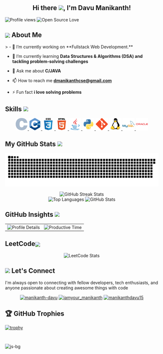 

 <h2 align="center">Hi there <img src="https://media.giphy.com/media/hvRJCLFzcasrR4ia7z/giphy.gif" width="30">, I'm Davu Manikanth!  </h2>
  <!-- profile visitors--> 
 <p align="left">
  <img src="https://komarev.com/ghpvc/?username=davumanikanth&label=Profile%20views&color=0e75b6&style=flat" alt="Profile views" height="20"/>
  <img src="https://badges.frapsoft.com/os/v1/open-source.svg?v=102" alt="Open Source Love" height="20"/>
</p>

 <!-- ![visitors](https://visitor-badge.laobi.icu/badge?page_id=davumanikanth.davumanikanth) -->
  
 <!-- ![](https://github.com/halfrost/halfrost/blob/master/icons/header_1.png)-->
 
<!-- <img src="https://github.com/TheDudeThatCode/TheDudeThatCode/blob/master/Assets/Developer.gif" width="45" /> About Me: -->
<h2><img src="https://github.com/TheDudeThatCode/TheDudeThatCode/blob/master/Assets/Developer.gif" width="45" style="vertical-align:middle;" /> About Me</h2>>
- 🔭 I’m currently working on **Fullstack Web Development.**

- 🌱 I’m currently learning **Data Structures & Algorithms (DSA) and tackling problem-solving challenges**

- 💬 Ask me about **C/JAVA**

- 📫 How to reach me **dmanikanthcse@gmail.com**

- ⚡ Fun fact **i love solving problems**



<h2>Skills <img src="https://media2.giphy.com/media/QssGEmpkyEOhBCb7e1/giphy.gif?cid=ecf05e47a0n3gi1bfqntqmob8g9aid1oyj2wr3ds3mg700bl&rid=giphy.gif" width="25"></h2>
<p align="center">
  <a href="https://www.cprogramming.com/" target="_blank" rel="noreferrer">
    <img src="https://raw.githubusercontent.com/devicons/devicon/master/icons/c/c-original.svg" alt="C" width="40" height="40"/>
  </a>
  <a href="https://www.w3schools.com/cpp/" target="_blank" rel="noreferrer">
    <img src="https://raw.githubusercontent.com/devicons/devicon/master/icons/cplusplus/cplusplus-original.svg" alt="C++" width="40" height="40"/>
  </a>
  <a href="https://www.w3schools.com/css/" target="_blank" rel="noreferrer">
    <img src="https://raw.githubusercontent.com/devicons/devicon/master/icons/css3/css3-original-wordmark.svg" alt="CSS3" width="40" height="40"/>
  </a>
  <a href="https://www.w3.org/html/" target="_blank" rel="noreferrer">
    <img src="https://raw.githubusercontent.com/devicons/devicon/master/icons/html5/html5-original-wordmark.svg" alt="HTML5" width="40" height="40"/>
  </a>
  <a href="https://www.java.com" target="_blank" rel="noreferrer">
    <img src="https://raw.githubusercontent.com/devicons/devicon/master/icons/java/java-original.svg" alt="Java" width="40" height="40"/>
  </a>
<!--   <a href="https://developer.mozilla.org/en-US/docs/Web/JavaScript" target="_blank" rel="noreferrer">
    <img src="https://raw.githubusercontent.com/devicons/devicon/master/icons/javascript/javascript-original.svg" alt="JavaScript" width="40" height="40"/> -->
  </a>
  <a href="https://www.python.org" target="_blank" rel="noreferrer">
    <img src="https://raw.githubusercontent.com/devicons/devicon/master/icons/python/python-original.svg" alt="Python" width="40" height="40"/>
  </a>
<!--   <a href="https://cloud.google.com/" target="_blank" rel="noreferrer">
    <img src="https://raw.githubusercontent.com/devicons/devicon/master/icons/googlecloud/googlecloud-original.svg" alt="Google Cloud" width="40" height="40"/> -->
  </a>
  <a href="https://git-scm.com/" target="_blank" rel="noreferrer">
    <img src="https://raw.githubusercontent.com/devicons/devicon/master/icons/git/git-original.svg" alt="Git" width="40" height="40"/>
  </a>
  <a href="https://www.kernel.org/" target="_blank" rel="noreferrer">
  <img src="https://raw.githubusercontent.com/devicons/devicon/master/icons/linux/linux-original.svg" alt="Linux" width="40" height="40"/>
</a>
<a href="https://www.mysql.com/" target="_blank" rel="noreferrer">
  <img src="https://raw.githubusercontent.com/devicons/devicon/master/icons/mysql/mysql-original-wordmark.svg" alt="MySQL" width="40" height="40"/>
</a>
<a href="https://www.oracle.com/" target="_blank" rel="noreferrer">
  <img src="https://raw.githubusercontent.com/devicons/devicon/master/icons/oracle/oracle-original.svg" alt="Oracle" width="40" height="40"/>
</a>

  
</p>











<h2>My GitHub Stats <img src="https://media1.giphy.com/media/du3J3cXyzhj75IOgvA/giphy.gif?cid=ecf05e47x2g034i9pzwtzzsd3xgg2w9nr94t4tflbbgo3008&rid=giphy.gif" width="25"></h2>


<!-- <img src='https://media1.giphy.com/media/du3J3cXyzhj75IOgvA/giphy.gif?cid=ecf05e47x2g034i9pzwtzzsd3xgg2w9nr94t4tflbbgo3008&rid=giphy.gif' width='25' /> My Github Stats: -->
<!-- <h2>GitHub Stats <img src="https://media.giphy.com/media/iY8CRBdQXODJSCERIr/giphy.gif" width="35"></h2> -->
<div align="center">
 
  ![snake gif](https://github.com/davumanikanth/davumanikanth/blob/output/github-snake-dark.svg)
   <!-- theme=algolia   || theme=radical || theme=dark&ring || theme=react || theme=ocean_dark-->
  <img src="https://github-readme-streak-stats.herokuapp.com/?user=davumanikanth&theme=chartreuse-dark" alt="GitHub Streak Stats"/>
  <br>
  <img src="https://github-readme-stats.vercel.app/api/top-langs?username=davumanikanth&show_icons=true&locale=en&layout=compact&theme=chartreuse-dark" alt="Top Languages" width="390" />
  
 <img src="https://github-readme-stats.vercel.app/api?username=davumanikanth&theme=chartreuse-dark&hide_border=false&include_all_commits=true&count_private=true" alt="GitHub Stats"/> 
 
 <!-- <img align="left" src="https://github-readme-stats.vercel.app/api/top-langs/?username=davumanikanth&layout=compact&theme=radical" /> -->
 <!-- <img src="https://github-readme-stats.vercel.app/api/top-langs?username=davumanikanth&show_icons=true&locale=en&layout=compact&theme=react" alt="Top Languages"/> -->
<!-- <img src="https://github-readme-stats.vercel.app/api?username=davumanikanth&show_icons=true&theme=algolia&include_all_commits=true" alt="GitHub Stats"/> -->
<!-- GitHub stats from https://github.com/anuraghazra/github-readme-stats -->
 
<br/>
</div>

<h2>GitHub Insights <img src="https://media.giphy.com/media/iY8CRBdQXODJSCERIr/giphy.gif" width="35"></h2>


<table>
  <tr>
    <td>
      <img src="https://github-profile-summary-cards.vercel.app/api/cards/profile-details?username=davumanikanth&theme=github_dark" alt="Profile Details"/>
    </td>
    <td>
      <img src="https://github-profile-summary-cards.vercel.app/api/cards/productive-time?username=davumanikanth&theme=github_dark" alt="Productive Time"/>
    </td>
  </tr>
</table>






<h2>LeetCode<img src="https://raw.githubusercontent.com/rahuldkjain/github-profile-readme-generator/master/src/images/icons/Social/leet-code.svg" width="30" style="vertical-align:middle;" /> </h2>

<div align="center">
  <img src="https://leetcard.jacoblin.cool/manikanthdavu15?theme=dark&font=Fira%20Code&ext=heatmap" alt="LeetCode Stats" width="600"/>
</div>

<h2><img src="https://media.giphy.com/media/LnQjpWaON8nhr21vNW/giphy.gif" width="60">  Let's Connect</h2>
<!-- <h2><img src="https://media2.giphy.com/media/UQDSBzfyiBKvgFcSTw/giphy.gif" width="30" style="vertical-align:middle;" /> Let's Connect</h2> -->

I'm always open to connecting with fellow developers, tech enthusiasts, and anyone passionate about creating awesome things with code
<p align="center">
<a href="https://linkedin.com/in/manikanth-davu" target="blank"><img align="center" src="https://raw.githubusercontent.com/rahuldkjain/github-profile-readme-generator/master/src/images/icons/Social/linked-in-alt.svg" alt="manikanth-davu" height="30" width="40" /></a>
<a href="https://instagram.com/iamyour_manikanth" target="blank"><img align="center" src="https://raw.githubusercontent.com/rahuldkjain/github-profile-readme-generator/master/src/images/icons/Social/instagram.svg" alt="iamyour_manikanth" height="30" width="40" /></a>
<a href="https://www.leetcode.com/manikanthdavu15" target="blank"><img align="center" src="https://raw.githubusercontent.com/rahuldkjain/github-profile-readme-generator/master/src/images/icons/Social/leet-code.svg" alt="manikanthdavu15" height="30" width="40" /></a>
</p>



<!-- <hr style="height:1px;border:none;color:#333;background-color:#333;" /> -->
## 🏆 GitHub Trophies

[![trophy](https://github-profile-trophy.vercel.app/?username=davumanikanth&theme=ocean_dark&column=8)](https://github.com/ryo-ma/github-profile-trophy)





<p align="left"> <a href="https://twitter.com/" target="blank"><img src="https://img.shields.io/twitter/follow/?logo=twitter&style=for-the-badge" alt="" /></a> </p>


 ![js-bg](https://github.com/NikosDev/NikosDev/assets/16862640/a82f84ab-20c3-4bda-890e-77423bc09dea)
